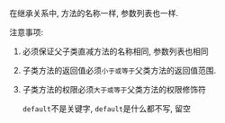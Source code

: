 在继承关系中, 方法的名称一样, 参数列表也一样.



注意事项:

1. 必须保证父子类直减方法的名称相同, 参数列表也相同

2. 子类方法的返回值必须`小于或等于`父类方法的返回值范围.

3. 子类方法的权限必须`大于或等于`父类方法的权限修饰符

   `default`不是关键字, `default`是什么都不写, 留空



